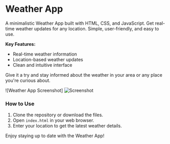 
# Weather App

A minimalistic Weather App built with HTML, CSS, and JavaScript. Get real-time weather updates for any location. Simple, user-friendly, and easy to use.

**Key Features:**
- Real-time weather information
- Location-based weather updates
- Clean and intuitive interface

Give it a try and stay informed about the weather in your area or any place you're curious about.

![Weather App Screenshot]
![Screenshot](https://github.com/Dhanraj-Bhatt/Projects/assets/126750768/e88e103f-c161-44fd-bc88-5bbcf1807ea0)


### How to Use
1. Clone the repository or download the files.
2. Open `index.html` in your web browser.
3. Enter your location to get the latest weather details.

Enjoy staying up to date with the Weather App!

